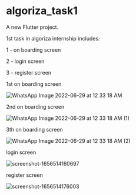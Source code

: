 # algoriza_task1

A new Flutter project.

1st task in algoriza internship includes:

1 - on boarding screen

2 - login screen

3 - register screen

1st on boarding screen

![WhatsApp Image 2022-06-29 at 12 33 18 AM](https://user-images.githubusercontent.com/66753803/176316396-a8fecf55-c2b0-4e88-8744-c84a3ff63ee3.jpeg)


2nd on boarding screen

![WhatsApp Image 2022-06-29 at 12 33 18 AM (1)](https://user-images.githubusercontent.com/66753803/176316508-341d3593-b157-42a2-a223-476ffe6923bd.jpeg)


3th on boarding screen

![WhatsApp Image 2022-06-29 at 12 33 18 AM (2)](https://user-images.githubusercontent.com/66753803/176316521-9305a0f2-43eb-46bd-9b0e-eddaf2a660c6.jpeg)


login screen

![screenshot-1656514160697](https://user-images.githubusercontent.com/66753803/176467599-504ce99b-0f13-48ad-b806-72e69745d668.jpg)


register screen

![screenshot-1656514176003](https://user-images.githubusercontent.com/66753803/176467679-45221214-8083-4670-aca7-38ae527f1d49.jpg)


